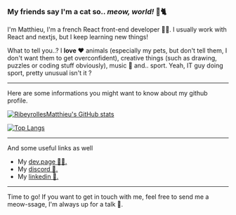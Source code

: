 ### My friends say I'm a cat so.. **_meow, world!_** 👋🐈

I'm Matthieu, I'm a french React front-end developer 👨‍💻. I usually work with React and nextjs, but I keep learning new things!

What to tell you..? I **love ❤️** animals (especially my pets, but don't tell them, I don't want them to get overconfident), creative things (such as drawing, puzzles or coding stuff obviously), music 🎹 and.. sport. Yeah, IT guy doing sport, pretty unusual isn't it ?

___  

Here are some informations you might want to know about my github profile.  

[![RibeyrollesMatthieu's GitHub stats](https://github-readme-stats.vercel.app/api?username=RibeyrollesMatthieu&hide=contribs,prs&count_private=true&show_icons=true&theme=radical&cache_seconds=1800)](https://github.com/RibeyrollesMatthieu/)

[![Top Langs](https://github-readme-stats.vercel.app/api/top-langs/?username=RibeyrollesMatthieu&cache_seconds=1800&layout=compact&theme=radical&hide=cMake,makefile&langs_count=10&count_private=true)](https://github.com/RibeyrollesMatthieu/)

___  

And some useful links as well  
- My [dev.page 🧑‍💻.](https://dev.page/itsmatthieu)   
- My [discord 💬.](https://discord.com/users/396647922785320960/)  
- My [linkedin 💼.](https://www.linkedin.com/in/matthieu-ribeyrolles-323106195/)

___  

Time to go! If you want to get in touch with me, feel free to send me a meow-ssage, I'm always up for a talk 👋.
